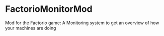 # FactorioMonitorMod
Mod for the Factorio game: A Monitoring system to get an overview of how your machines are doing
